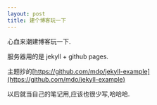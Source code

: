 ```yaml
---
layout: post
title: 建个博客玩一下
---
```

心血来潮建博客玩一下.  

服务器用的是 jekyll + github pages.  

主题抄的[https://github.com/mdo/jekyll-example](https://github.com/mdo/jekyll-example)  

以后就当自己的笔记用,应该也很少写,哈哈哈.  

